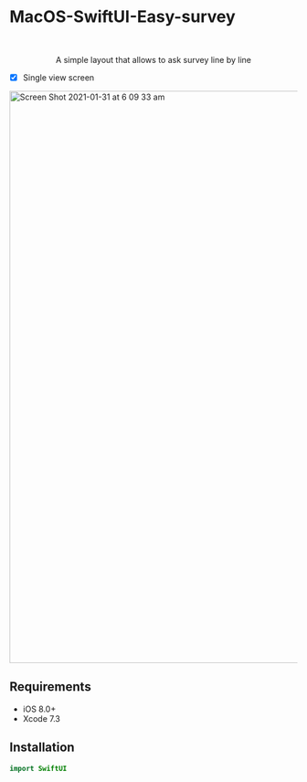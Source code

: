 # MacOS-SwiftUI-Easy-survey

<br />
<p align="center">

  <p align="center">
  A simple layout that allows to ask survey line by line
  </p>
</p>


- [x] Single view screen
<img width="1002" alt="Screen Shot 2021-01-31 at 6 09 33 am" src="https://user-images.githubusercontent.com/75147537/106365770-cf08da80-638b-11eb-81c0-8f99b20aafa8.png">



## Requirements

- iOS 8.0+
- Xcode 7.3

## Installation


``` swift
import SwiftUI

```
